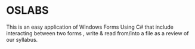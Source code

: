 # OSLABS
This is an easy application of Windows Forms Using C# that include interacting between two forms , write &amp; read from/into a file as a review of our syllabus.

